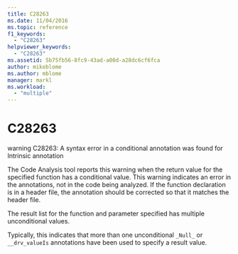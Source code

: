 ```yaml
---
title: C28263
ms.date: 11/04/2016
ms.topic: reference
f1_keywords:
  - "C28263"
helpviewer_keywords:
  - "C28263"
ms.assetid: 5b75fb56-8fc9-43ad-a00d-a28dc6cf6fca
author: mikeblome
ms.author: mblome
manager: markl
ms.workload:
  - "multiple"
---
```

# C28263
warning C28263: A syntax error in a conditional annotation was found for Intrinsic annotation

 The Code Analysis tool reports this warning when the return value for the specified function has a conditional value. This warning indicates an error in the annotations, not in the code being analyzed. If the function declaration is in a header file, the annotation should be corrected so that it matches the header file.

 The result list for the function and parameter specified has multiple unconditional values.

 Typically, this indicates that more than one unconditional `_Null_` or `__drv_valueIs` annotations have been used to specify a result value.
